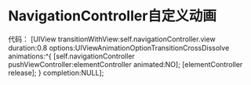 
# NavigationController自定义动画

代码：
    [UIView transitionWithView:self.navigationController.view duration:0.8 options:UIViewAnimationOptionTransitionCrossDissolve animations:^{ 
      [self.navigationController pushViewController:elementController animated:NO]; 
      [elementController release]; 
    } completion:NULL];
